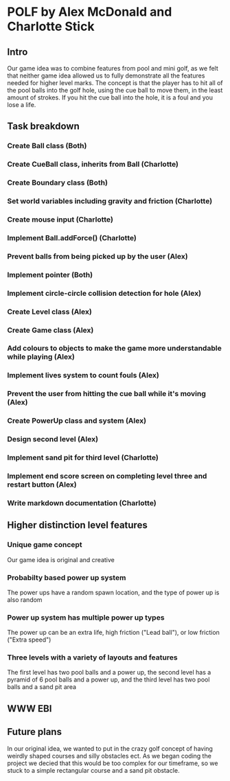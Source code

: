# POLF by Alex McDonald and Charlotte Stick

## Intro
Our game idea was to combine features from pool and mini golf, as we felt that neither game idea allowed us to fully demonstrate all the features needed for higher level marks. The concept is that the player has to hit all of the pool balls into the golf hole, using the cue ball to move them, in the least amount of strokes. If you hit the cue ball into the hole, it is a foul and you lose a life. 

## Task breakdown

### Create Ball class (Both)
### Create CueBall class, inherits from Ball (Charlotte)
### Create Boundary class (Both)
### Set world variables including gravity and friction (Charlotte)
### Create mouse input (Charlotte)
### Implement Ball.addForce() (Charlotte)
### Prevent balls from being picked up by the user (Alex)
### Implement pointer (Both)
### Implement circle-circle collision detection for hole (Alex)
### Create Level class (Alex)
### Create Game class (Alex)
### Add colours to objects to make the game more understandable while playing (Alex)
### Implement lives system to count fouls (Alex)
### Prevent the user from hitting the cue ball while it's moving (Alex)
### Create PowerUp class and system (Alex)
### Design second level (Alex)
### Implement sand pit for third level (Charlotte)
### Implement end score screen on completing level three and restart button (Alex)
### Write markdown documentation (Charlotte)

## Higher distinction level features

### Unique game concept
Our game idea is original and creative
### Probabilty based power up system
The power ups have a random spawn location, and the type of power up is also random
### Power up system has multiple power up types
The power up can be an extra life, high friction ("Lead ball"), or low friction ("Extra speed")
### Three levels with a variety of layouts and features
The first level has two pool balls and a power up, the second level has a pyramid of 6 pool balls and a power up, and the third level has two pool balls and a sand pit area

## WWW EBI

## Future plans
In our original idea, we wanted to put in the crazy golf concept of having weirdly shaped courses and silly obstacles ect. As we began coding the project we decied that this would be too complex for our timeframe, so we stuck to a simple rectangular course and a sand pit obstacle.
